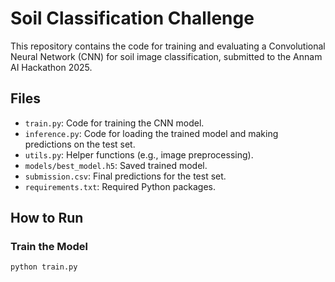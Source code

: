 # Soil Classification Challenge

This repository contains the code for training and evaluating a Convolutional Neural Network (CNN) for soil image classification, submitted to the Annam AI Hackathon 2025.

## Files
- `train.py`: Code for training the CNN model.
- `inference.py`: Code for loading the trained model and making predictions on the test set.
- `utils.py`: Helper functions (e.g., image preprocessing).
- `models/best_model.h5`: Saved trained model.
- `submission.csv`: Final predictions for the test set.
- `requirements.txt`: Required Python packages.

## How to Run

### Train the Model
```bash
python train.py
